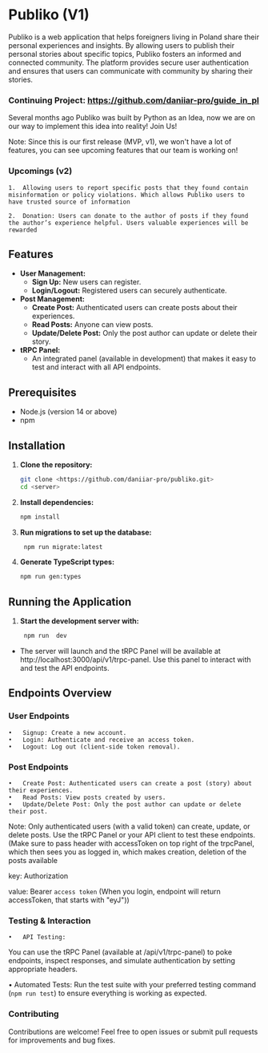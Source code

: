# Publiko (V1)

Publiko is a web application that helps foreigners living in Poland share their personal experiences and insights. By allowing users to publish their personal stories about specific topics, Publiko fosters an informed and connected community. The platform provides secure user authentication and ensures that users can communicate with community by sharing their stories.



### Continuing Project: https://github.com/daniiar-pro/guide_in_pl

Several months ago Publiko was built by Python as an Idea, now we are on our way to implement this idea into reality! Join Us!


Note: Since this is our first release (MVP, v1), we won't  have a lot of features, you can see upcoming features that our team is working on!

### Upcomings (v2)

    1.  Allowing users to report specific posts that they found contain misinformation or policy violations. Which allows Publiko users to have trusted source of information
     
    2.  Donation: Users can donate to the author of posts if they found the author’s experience helpful. Users valuable experiences will be rewarded


## Features

- **User Management:**
  - **Sign Up:** New users can register.
  - **Login/Logout:** Registered users can securely authenticate.
- **Post Management:**
  - **Create Post:** Authenticated users can create posts about their experiences.
  - **Read Posts:** Anyone can view posts.
  - **Update/Delete Post:** Only the post author can update or delete their story.
- **tRPC Panel:**
  - An integrated panel (available in development) that makes it easy to test and interact with all API endpoints.

## Prerequisites

- Node.js (version 14 or above)
- npm

## Installation

1. **Clone the repository:**

   ```bash
   git clone <https://github.com/daniiar-pro/publiko.git>
   cd <server>

   ```

2. **Install dependencies:**

   ```bash
   npm install

   ```

3. **Run migrations to set up the database:**

   ```bash
    npm run migrate:latest

   ```

4. **Generate TypeScript types:**
   ```bash
   npm run gen:types
   ```

## Running the Application

1. **Start the development server with:**
   ```bash
    npm run  dev
   ```

- The server will launch and the tRPC Panel will be available at http://localhost:3000/api/v1/trpc-panel. Use this panel to interact with and test the API endpoints.

## Endpoints Overview

### User Endpoints

    •	Signup: Create a new account.
    •	Login: Authenticate and receive an access token.
    •	Logout: Log out (client-side token removal).

### Post Endpoints

    •	Create Post: Authenticated users can create a post (story) about their experiences.
    •	Read Posts: View posts created by users.
    •	Update/Delete Post: Only the post author can update or delete their post.

Note: Only authenticated users (with a valid token) can create, update, or delete posts. Use the tRPC Panel or your API client to test these endpoints. (Make sure to pass header with accessToken on top right of the trpcPanel, which then sees you as logged in, which makes creation, deletion of the posts available

key: Authorization

value: Bearer `access token` (When you login, endpoint will return accessToken, that starts with "eyJ"))

### Testing & Interaction

    •	API Testing:

You can use the tRPC Panel (available at /api/v1/trpc-panel) to poke endpoints, inspect responses, and simulate authentication by setting appropriate headers.


• Automated Tests:
Run the test suite with your preferred testing command (`npm run test`) to ensure everything is working as expected.

### Contributing

Contributions are welcome! Feel free to open issues or submit pull requests for improvements and bug fixes.

